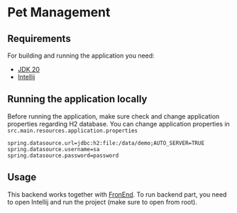 # Pet Management
## Requirements

For building and running the application you need:

- [JDK 20](https://www.oracle.com/java/technologies/javase/jdk20-archive-downloads.html)
- [Intellij](https://www.jetbrains.com/idea/)

## Running the application locally

Before running the application, make sure check and change application properties regarding H2 database. You can change
application properties in `src.main.resources.application.properties`

```
spring.datasource.url=jdbc:h2:file:/data/demo;AUTO_SERVER=TRUE
spring.datasource.username=sa
spring.datasource.password=password
```

## Usage
This backend works together with [FronEnd](https://github.com/AlladinIT/pet-management-frontend).
To run backend part, you need to open Intellij and run the project (make sure to open from root).




